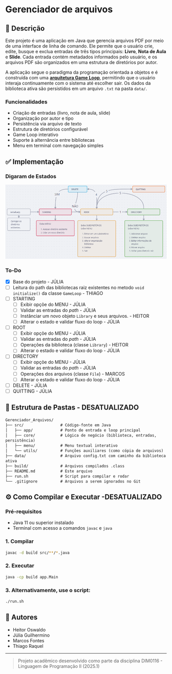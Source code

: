 # Gerenciador de arquivos 

## 📖 Descrição
Este projeto é uma aplicação em Java que gerencia arquivos PDF por meio de uma interface de linha de comando. Ele permite que o usuário crie, edite, busque e exclua entradas de três tipos principais: **Livro**, **Nota de Aula** e **Slide**. Cada entrada contém metadados informados pelo usuário, e os arquivos PDF são organizados em uma estrutura de diretórios por autor.

A aplicação segue o paradigma da programação orientada a objetos e é construída com uma [**arquitetura Game Loop**](https://gameprogrammingpatterns.com/game-loop.html), permitindo que o usuário interaja continuamente com o sistema até escolher sair. Os dados da biblioteca ativa são persistidos em um arquivo `.txt` na pasta `data/`.

### Funcionalidades
- Criação de entradas (livro, nota de aula, slide)
- Organização por autor e tipo
- Persistência via arquivo de texto
- Estrutura de diretórios configurável
- Game Loop interativo
- Suporte à alternância entre bibliotecas
- Menu em terminal com navegação simples

## ✅ Implementação
### Digaram de Estados
![Diagrama de Estados](imgs/diagrama.png)
### To-Do
- [x] Base do projeto - JÚLIA
- [ ] Leitura do path das bibliotecas raiz existentes no metodo `void initialize()` da classe `GameLoop` - THIAGO
- [ ] STARTING
    - [ ] Exibir opçõe do MENU - JÚLIA
    - [ ] Validar as entradas do _path_ - JÚLIA
    - [ ] Instânciar um novo objeto `Library` e seus arquivos. - HEITOR
    - [ ] Alterar o estado e validar fluxo do loop - JÚLIA
- [ ] ROOT
    - [ ] Exibir opçõe do MENU - JÚLIA
    - [ ] Validar as entradas do _path_ - JÚLIA
    - [ ] Operações da biblioteca (classe `Library`) - HEITOR
    - [ ] Alterar o estado e validar fluxo do loop - JÚLIA
 - [ ] DIRECTORY
    - [ ] Exibir opçõe do MENU - JÚLIA
    - [ ] Validar as entradas do _path_ - JÚLIA
    - [ ] Operações dos arquivos (classe `File`)  - MARCOS
    - [ ] Alterar o estado e validar fluxo do loop - JÚLIA
- [ ] DELETE - JÚLIA
- [ ] QUITTING - JÚLIA

## 📁 Estrutura de Pastas - DESATUALIZADO
```
Gerenciador_Arquivos/
├── src/                # Código-fonte em Java
│   ├── app/            # Ponto de entrada e loop principal
│   ├── core/           # Lógica de negócio (biblioteca, entradas, persistência)
│   ├── menu/           # Menu textual interativo
│   └── utils/          # Funções auxiliares (como cópia de arquivos)
├── data/               # Arquivo config.txt com caminho da biblioteca ativa
├── build/              # Arquivos compilados .class
├── README.md           # Este arquivo
├── run.sh              # Script para compilar e rodar
└── .gitignore          # Arquivos a serem ignorados no Git
```

## ⚙️ Como Compilar e Executar -DESATUALIZADO

### Pré-requisitos
- Java 11 ou superior instalado
- Terminal com acesso a comandos `javac` e `java`

### 1. Compilar
```bash
javac -d build src/**/*.java
```

### 2. Executar
```bash
java -cp build app.Main
```

### 3. Alternativamente, use o script:
```bash
./run.sh
```

## 👥 Autores
- Heitor Oswaldo
- Júlia Guilhermino
- Marcos Fontes
- Thiago Raquel

---
> Projeto acadêmico desenvolvido como parte da disciplina DIM0116 - Linguagem de Programação II (2025.1)
